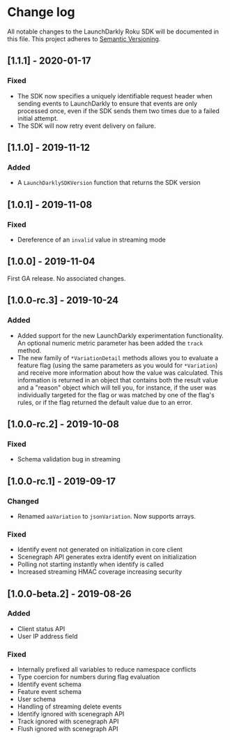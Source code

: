 # Change log

All notable changes to the LaunchDarkly Roku SDK will be documented in this file. This project adheres to [Semantic Versioning](http://semver.org).

## [1.1.1] - 2020-01-17
### Fixed
- The SDK now specifies a uniquely identifiable request header when sending events to LaunchDarkly to ensure that events are only processed once, even if the SDK sends them two times due to a failed initial attempt.
- The SDK will now retry event delivery on failure.

## [1.1.0] - 2019-11-12
### Added
- A `LaunchDarklySDKVersion` function that returns the SDK version

## [1.0.1] - 2019-11-08
### Fixed
- Dereference of an `invalid` value in streaming mode

## [1.0.0] - 2019-11-04
First GA release. No associated changes.

## [1.0.0-rc.3] - 2019-10-24
### Added
- Added support for the new LaunchDarkly experimentation functionality. An optional numeric metric parameter has been added the `track` method.
- The new family of `*VariationDetail` methods allows you to evaluate a feature flag (using the same parameters as you would for `*Variation`) and receive more information about how the value was calculated. This information is returned in an object that contains both the result value and a "reason" object which will tell you, for instance, if the user was individually targeted for the flag or was matched by one of the flag's rules, or if the flag returned the default value due to an error.

## [1.0.0-rc.2] - 2019-10-08
### Fixed
- Schema validation bug in streaming

## [1.0.0-rc.1] - 2019-09-17
### Changed
- Renamed `aaVariation` to `jsonVariation`. Now supports arrays.
### Fixed
- Identify event not generated on initialization in core client
- Scenegraph API generates extra identify event on initialization
- Polling not starting instantly when identify is called
- Increased streaming HMAC coverage increasing security

## [1.0.0-beta.2] - 2019-08-26
### Added
- Client status API
- User IP address field
### Fixed
- Internally prefixed all variables to reduce namespace conflicts
- Type coercion for numbers during flag evaluation
- Identify event schema
- Feature event schema
- User schema
- Handling of streaming delete events
- Identify ignored with scenegraph API
- Track ignored with scenegraph API
- Flush ignored with scenegraph API
